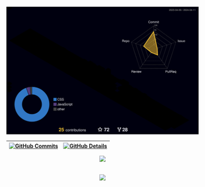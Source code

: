 


  ![Status](./profile-3d-contrib/profile-night-rainbow.svg)
  

  
 | [![GitHub Commits](http://github-profile-summary-cards.vercel.app/api/cards/productive-time?username=aclarinha&theme=dracula&utcOffset=-3)](https://github.com/vn7n24fzkq/github-profile-summary-cards) | [![GitHub Details](http://github-profile-summary-cards.vercel.app/api/cards/profile-details?username=aclarinha&theme=dracula)](https://github.com/vn7n24fzkq/github-profile-summary-cards) |  
 | ----------- | ----------- |


 
  <div align="center" >
<a href="https://skillicons.dev"   >
  <img src="https://skillicons.dev/icons?i=git,vscode,sublime,javascript,typescript,css,html,py,react,next,tailwind,sass,nodejs,angular,vue,figma,ps,pr,ai,xd,wordpress,github,materialui,linux,styledcomponents,bootstrap,discord,linkedin,instagram,netlify,notion" />
</a>
  <br />

  </div>

 
##
   <div align="center" >
     <img src="https://github-profile-trophy.vercel.app/?username=aclarinha&row=1&column=6&theme=dracula&margin-w=15&margin-h=15"/>
  </div>
  
 






 
  
  

  



